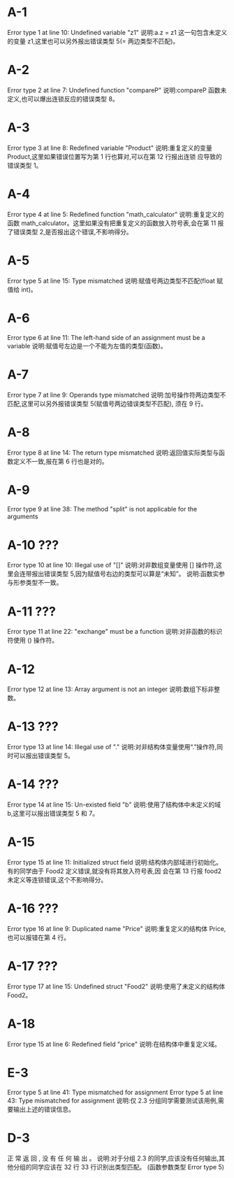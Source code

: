 # A-1
Error type 1 at line 10: Undefined variable "z1"
说明:a.z = z1 这一句包含未定义的变量 z1,这里也可以另外报出错误类型 5(= 两边类型不匹配)。
# A-2
Error type 2 at line 7: Undefined function "compareP"
说明:compareP 函数未定义,也可以爆出连锁反应的错误类型 8。
# A-3
Error type 3 at line 8: Redefined variable "Product"
说明:重复定义的变量 Product,这里如果错误位置写为第 1 行也算对,可以在第 12 行报出连锁
应导致的错误类型 1。
# A-4
Error type 4 at line 5: Redefined function "math_calculator"
说明:重复定义的函数 math_calculator。这里如果没有把重复定义的函数放入符号表,会在第 11 报了错误类型 2,是否报出这个错误,不影响得分。
# A-5
Error type 5 at line 15: Type mismatched
说明:赋值号两边类型不匹配(float 赋值给 int)。
# A-6
Error type 6 at line 11: The left-hand side of an assignment must be a variable
说明:赋值号左边是一个不能为左值的类型(函数)。
# A-7
Error type 7 at line 9: Operands type mismatched
说明:加号操作符两边类型不匹配,这里可以另外报错误类型 5(赋值号两边错误类型不匹配),
须在 9 行。
# A-8
Error type 8 at line 14: The return type mismatched
说明:返回值实际类型与函数定义不一致,报在第 6 行也是对的。
# A-9
Error type 9 at line 38: The method "split" is not applicable for the arguments
# A-10 ???
Error type 10 at line 10: Illegal use of "[]"
说明:对非数组变量使用 [] 操作符,这里会连带报出错误类型 5,因为赋值号右边的类型可以算是“未知”。
说明:函数实参与形参类型不一致。
# A-11 ???
Error type 11 at line 22: "exchange" must be a function
说明:对非函数的标识符使用 () 操作符。
# A-12
Error type 12 at line 13: Array argument is not an integer
说明:数组下标非整数。
# A-13 ???
Error type 13 at line 14: Illegal use of "."
说明:对非结构体变量使用“.”操作符,同时可以报出错误类型 5。
# A-14 ???
Error type 14 at line 15: Un-existed field "b"
说明:使用了结构体中未定义的域 b,这里可以报出错误类型 5 和 7。
# A-15
Error type 15 at line 11: Initialized struct field
说明:结构体内部域进行初始化。有的同学由于 Food2 定义错误,就没有将其放入符号表,因
会在第 13 行报 food2 未定义等连锁错误,这个不影响得分。
# A-16 ???
Error type 16 at line 9: Duplicated name "Price"
说明:重复定义的结构体 Price,也可以报错在第 4 行。
# A-17 ???
Error type 17 at line 15: Undefined struct "Food2"
说明:使用了未定义的结构体 Food2。
# A-18
Error type 15 at line 6: Redefined field "price"
说明:在结构体中重复定义域。


# E-3
Error type 5 at line 41: Type mismatched for assignment
Error type 5 at line 43: Type mismatched for assignment
说明:仅 2.3 分组同学需要测试该用例,需要输出上述的错误信息。

# D-3
正 常 返 回 , 没 有 任 何 输 出 。
说明:对于分组 2.3 的同学,应该没有任何输出,其他分组的同学应该在 32 行 33 行识别出类型匹配。
(函数参数类型 Error type 5)
